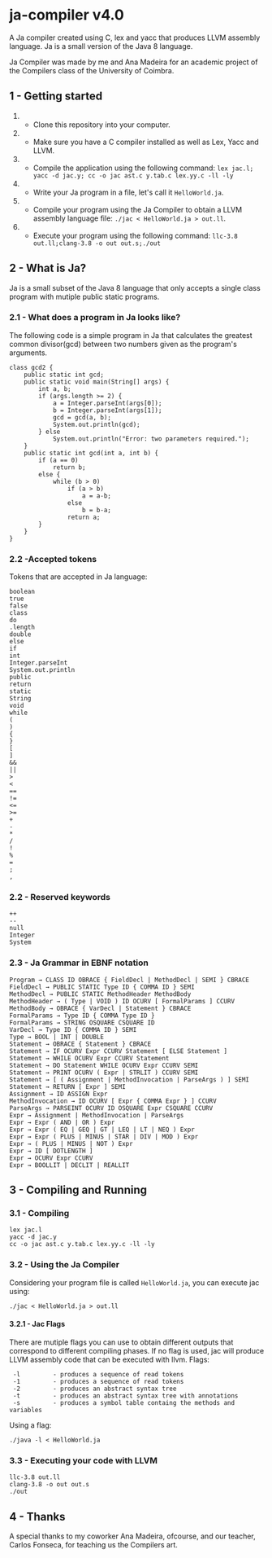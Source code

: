 # ja-compiler v4.0
A Ja compiler created using C, lex and yacc that produces LLVM assembly language. Ja is a small version of the Java 8 language.

Ja Compiler was made by me and Ana Madeira for an academic project of the Compilers class of the University of Coimbra. 

## 1 - Getting started
 1. - Clone this repository into your computer.
 2. - Make sure you have a C compiler installed as well as Lex, Yacc and LLVM.
 3. - Compile the application using the following command: `lex jac.l; yacc -d jac.y; cc -o jac ast.c y.tab.c lex.yy.c -ll -ly`
 5. - Write your Ja program in a file, let's call it `HelloWorld.ja`.
 4. - Compile your program using the Ja Compiler to obtain a LLVM assembly language file: `./jac < HelloWorld.ja > out.ll`.
 5. - Execute your program using the following command: `llc-3.8 out.ll;clang-3.8 -o out out.s;./out`

## 2 - What is Ja?
Ja is a small subset of the Java 8 language that only accepts a single class program with mutiple public static programs.

### 2.1 - What does a program in Ja looks like?
The following code is a simple program in Ja that calculates the greatest common divisor(gcd) between two numbers given as the program's arguments.
```
class gcd2 {
	public static int gcd;
	public static void main(String[] args) {
		int a, b;
		if (args.length >= 2) {
			a = Integer.parseInt(args[0]);
			b = Integer.parseInt(args[1]);
			gcd = gcd(a, b);
			System.out.println(gcd);
		} else
			System.out.println("Error: two parameters required.");
	}
	public static int gcd(int a, int b) {
		if (a == 0)
			return b;
		else {
			while (b > 0)
				if (a > b)
					a = a-b;
				else
					b = b-a;
				return a;
		}
	}
}
```

### 2.2 -Accepted tokens
Tokens that are accepted in Ja language:
```
boolean
true
false
class
do
.length
double
else
if
int
Integer.parseInt
System.out.println
public
return
static
String
void
while
(
)
{
}
[
]
&&
||
>
<
==
!=
<=
>=
+
-
*
/
!
%
=
;
,
```
### 2.2 - Reserved keywords
```
++
--
null
Integer
System
```
### 2.3 - Ja Grammar in EBNF notation
```
Program → CLASS ID OBRACE { FieldDecl | MethodDecl | SEMI } CBRACE
FieldDecl → PUBLIC STATIC Type ID { COMMA ID } SEMI
MethodDecl → PUBLIC STATIC MethodHeader MethodBody
MethodHeader → ( Type | VOID ) ID OCURV [ FormalParams ] CCURV
MethodBody → OBRACE { VarDecl | Statement } CBRACE
FormalParams → Type ID { COMMA Type ID }
FormalParams → STRING OSQUARE CSQUARE ID
VarDecl → Type ID { COMMA ID } SEMI
Type → BOOL | INT | DOUBLE
Statement → OBRACE { Statement } CBRACE
Statement → IF OCURV Expr CCURV Statement [ ELSE Statement ]
Statement → WHILE OCURV Expr CCURV Statement
Statement → DO Statement WHILE OCURV Expr CCURV SEMI
Statement → PRINT OCURV ( Expr | STRLIT ) CCURV SEMI
Statement → [ ( Assignment | MethodInvocation | ParseArgs ) ] SEMI
Statement → RETURN [ Expr ] SEMI
Assignment → ID ASSIGN Expr
MethodInvocation → ID OCURV [ Expr { COMMA Expr } ] CCURV
ParseArgs → PARSEINT OCURV ID OSQUARE Expr CSQUARE CCURV
Expr → Assignment | MethodInvocation | ParseArgs
Expr → Expr ( AND | OR ) Expr
Expr → Expr ( EQ | GEQ | GT | LEQ | LT | NEQ ) Expr
Expr → Expr ( PLUS | MINUS | STAR | DIV | MOD ) Expr
Expr → ( PLUS | MINUS | NOT ) Expr
Expr → ID [ DOTLENGTH ]
Expr → OCURV Expr CCURV
Expr → BOOLLIT | DECLIT | REALLIT
```


## 3 - Compiling and Running 
### 3.1 - Compiling
```
lex jac.l
yacc -d jac.y
cc -o jac ast.c y.tab.c lex.yy.c -ll -ly
```
### 3.2 - Using the Ja Compiler
Considering your program file is called `HelloWorld.ja`, you can execute jac using:
```
./jac < HelloWorld.ja > out.ll
```
#### 3.2.1 - Jac Flags
There are mutiple flags you can use to obtain different outputs that correspond to different compiling phases. If no flag is used, jac will produce LLVM  assembly code that can be executed with llvm.
Flags:
```
 -l			- produces a sequence of read tokens
 -1			- produces a sequence of read tokens
 -2			- produces an abstract syntax tree
 -t			- produces an abstract syntax tree with annotations
 -s			- produces a symbol table containg the methods and variables
```
Using a flag:
```
./java -l < HelloWorld.ja
```

### 3.3 - Executing your code with LLVM
```
llc-3.8 out.ll
clang-3.8 -o out out.s
./out
```

## 4 - Thanks
A special thanks to my coworker Ana Madeira, ofcourse, and our teacher, Carlos Fonseca, for teaching us the Compilers art.